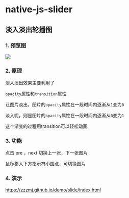 # native-js-slider



## 淡入淡出轮播图

### 1. 预览图

![](https://ws1.sinaimg.cn/large/006PpBLoly1fy21nbdd0oj30pj0h1mxk.jpg)

### 2. 原理

淡入淡出效果主要利用了

`opacity`属性和`transition`属性

让图片淡出，图片的`opacity`属性在一段时间内逐渐从`1`变为`0`

淡入呢，则是图片的`opacity`属性在一段时间内逐渐从`0`变为`1`

这个渐变的过程用transition可以轻松动画



### 3. 功能

点击 pre ，next 切换上一张，下一张图片

鼠标移入下方指示符小圆点，可切换图片



### 4. 演示

https://zzzmj.github.io/demo/slide/index.html
